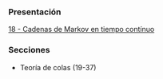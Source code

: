 ### Presentación

[18 - Cadenas de Markov en tiempo contínuo](https://www.overleaf.com/project/5c376e1a3d7cdc5c9060a3e2)

### Secciones
- Teoría de colas (19-37)